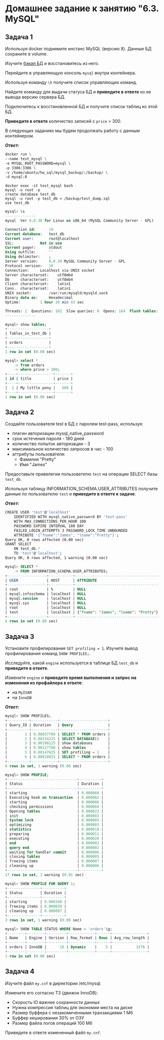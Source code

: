 # Домашнее задание к занятию "6.3. MySQL"

## Задача 1
Используя docker поднимите инстанс MySQL (версию 8). Данные БД сохраните в volume.

Изучите [бэкап БД](https://github.com/netology-code/virt-homeworks/tree/master/06-db-03-mysql/test_data) и восстановитесь из него.

Перейдите в управляющую консоль `mysql` внутри контейнера.

Используя команду `\h` получите список управляющих команд.

Найдите команду для выдачи статуса БД и **приведите в ответе** из ее вывода версию сервера БД.

Подключитесь к восстановленной БД и получите список таблиц из этой БД.

**Приведите в ответе** количество записей с `price` > 300.

В следующих заданиях мы будем продолжать работу с данным контейнером.

***Ответ:***

```bash
docker run \
--name test_mysql \
-e MYSQL_ROOT_PASSWORD=mysql \
-p 3306:3306 \
-v /home/ubuntu/hw_sql/mysql_backup/:/backup/ \
-d mysql:8
```

`docker exec -it test_mysql bash`<br>
`mysql -u root -p`<br>
`create database test_db`<br>
`mysql -u root -p test_db < /backup/test_dump.sql`<br>
`use test_db`

```sql
mysql> \s
--------------
mysql  Ver 8.0.30 for Linux on x86_64 (MySQL Community Server - GPL)

Connection id:		19
Current database:	test_db
Current user:		root@localhost
SSL:			Not in use
Current pager:		stdout
Using outfile:		''
Using delimiter:	;
Server version:		8.0.30 MySQL Community Server - GPL
Protocol version:	10
Connection:		Localhost via UNIX socket
Server characterset:	utf8mb4
Db     characterset:	utf8mb4
Client characterset:	latin1
Conn.  characterset:	latin1
UNIX socket:		/var/run/mysqld/mysqld.sock
Binary data as:		Hexadecimal
Uptime:			1 hour 28 min 43 sec

Threads: 2  Questions: 102  Slow queries: 0  Opens: 164  Flush tables: 3  Open tables: 82  Queries per second avg: 0.019
--------------
```

```sql
mysql> show tables;
+-------------------+
| Tables_in_test_db |
+-------------------+
| orders            |
+-------------------+
1 row in set (0.00 sec)
```

```sql
mysql> select *
    -> from orders
    -> where price > 300;
+----+----------------+-------+
| id | title          | price |
+----+----------------+-------+
|  2 | My little pony |   500 |
+----+----------------+-------+
1 row in set (0.00 sec)
```


## Задача 2

Создайте пользователя test в БД c паролем test-pass, используя:

+ плагин авторизации mysql_native_password
+ срок истечения пароля - 180 дней
+ количество попыток авторизации - 3
+ максимальное количество запросов в час - 100
+ аттрибуты пользователя:
  + Фамилия "Pretty"
  + Имя "James"

Предоставьте привелегии пользователю `test` на операции SELECT базы `test_db`.

Используя таблицу INFORMATION_SCHEMA.USER_ATTRIBUTES получите данные по пользователю `test` и **приведите в ответе к задаче**.

***Ответ:***

```bash
CREATE USER 'test'@'localhost'
	IDENTIFIED WITH mysql_native_password BY 'test-pass'
	WITH MAX_CONNECTIONS_PER_HOUR 100
	PASSWORD EXPIRE INTERVAL 180 DAY
	FAILED_LOGIN_ATTEMPTS 3 PASSWORD_LOCK_TIME UNBOUNDED
	ATTRIBUTE '{"fname":"James", "lname":"Pretty"}';
Query OK, 0 rows affected (0.00 sec)
GRANT SELECT 
	ON test_db.* 
	TO 'test'@'localhost';
Query OK, 0 rows affected, 1 warning (0.00 sec)
 ```
 
 
```sql
mysql> SELECT *
    -> FROM INFORMATION_SCHEMA.USER_ATTRIBUTES;
+------------------+-----------+---------------------------------------+
| USER             | HOST      | ATTRIBUTE                             |
+------------------+-----------+---------------------------------------+
| root             | %         | NULL                                  |
| mysql.infoschema | localhost | NULL                                  |
| mysql.session    | localhost | NULL                                  |
| mysql.sys        | localhost | NULL                                  |
| root             | localhost | NULL                                  |
| test             | localhost | {"fname": "James", "lname": "Pretty"} |
+------------------+-----------+---------------------------------------+
6 rows in set (0.00 sec)
```



## Задача 3

Установите профилирование `SET profiling = 1`. Изучите вывод профилирования команд `SHOW PROFILES;`.

Исследуйте, какой `engine` используется в таблице БД `test_db` и **приведите в ответе**.

Измените `engine` и **приведите время выполнения и запрос на изменения из профайлера в ответе**:

+ на `MyISAM`
+ на `InnoDB`


***Ответ:***

```sql
mysql> SHOW PROFILES;
+----------+------------+----------------------+
| Query_ID | Duration   | Query                |
+----------+------------+----------------------+
|        1 | 0.00037700 | SELECT * FROM orders |
|        2 | 0.00154225 | SELECT DATABASE()    |
|        3 | 0.00190125 | show databases       |
|        4 | 0.00127700 | show tables          |
|        5 | 0.00147625 | SET profiling = 1    |
|        6 | 0.00018025 | SELECT * FROM orders |
+----------+------------+----------------------+
6 rows in set, 1 warning (0.00 sec)
```
```sql
mysql> SHOW PROFILE;
+--------------------------------+----------+
| Status                         | Duration |
+--------------------------------+----------+
| starting                       | 0.000060 |
| Executing hook on transaction  | 0.000002 |
| starting                       | 0.000006 |
| checking permissions           | 0.000004 |
| Opening tables                 | 0.000022 |
| init                           | 0.000003 |
| System lock                    | 0.000005 |
| optimizing                     | 0.000003 |
| statistics                     | 0.000010 |
| preparing                      | 0.000011 |
| executing                      | 0.000028 |
| end                            | 0.000002 |
| query end                      | 0.000002 |
| waiting for handler commit     | 0.000006 |
| closing tables                 | 0.000005 |
| freeing items                  | 0.000007 |
| cleaning up                    | 0.000006 |
+--------------------------------+----------+
17 rows in set, 1 warning (0.01 sec)
```
```sql
mysql> SHOW PROFILE FOR QUERY 1;
+---------------+----------+
| Status        | Duration |
+---------------+----------+
| starting      | 0.000340 |
| freeing items | 0.000030 |
| cleaning up   | 0.000007 |
+---------------+----------+
3 rows in set, 1 warning (0.00 sec)
```

```sql
mysql> SHOW TABLE STATUS WHERE Name = 'orders'\g;
+--------+--------+---------+------------+------+----------------+
| Name   | Engine | Version | Row_format | Rows | Avg_row_length |
+--------+--------+---------+------------+------+----------------+
| orders | InnoDB |      10 | Dynamic    |    5 |           3276 |
+--------|--------|---------+------------+------+----------------+
1 row in set (0.00 sec)
```


## Задача 4

Изучите файл `my.cnf` в директории /etc/mysql.

Измените его согласно ТЗ (движок InnoDB):

+ Скорость IO важнее сохранности данных
+ Нужна компрессия таблиц для экономии места на диске
+ Размер буффера с незакомиченными транзакциями 1 Мб
+ Буффер кеширования 30% от ОЗУ
+ Размер файла логов операций 100 Мб

Приведите в ответе измененный файл `my.cnf`.

















